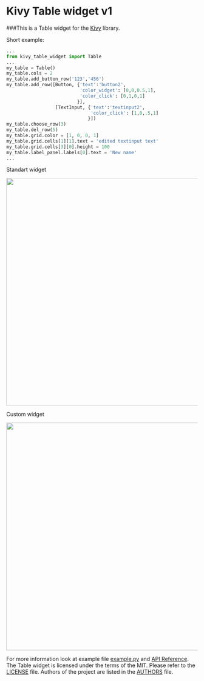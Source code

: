 Kivy Table widget v1
====================

###This is a Table widget for the [Kivy](http://kivy.org/#home) library.

Short example:
``` Python
...
from kivy_table_widget import Table
...
my_table = Table()
my_table.cols = 2
my_table.add_button_row('123','456')
my_table.add_row([Button, {'text':'button2',
                           'color_widget': [0,0,0.5,1],
                           'color_click': [0,1,0,1]
                          }], 
                  [TextInput, {'text':'textinput2',
                               'color_click': [1,0,.5,1]
                              }])
my_table.choose_row(3)
my_table.del_row(5)
my_table.grid.color = [1, 0, 0, 1]
my_table.grid.cells[1][1].text = 'edited textinput text'
my_table.grid.cells[3][0].height = 100
my_table.label_panel.labels[0].text = 'New name'
...
```

Standart widget

<img src="https://raw.githubusercontent.com/Seg-mel/kivy_table_widget/master/images/standard.png" width='600px;'/>

Custom widget

<img src="https://raw.githubusercontent.com/Seg-mel/kivy_table_widget/master/images/custom.png" width='600px;'/>

For more information look at example file 
[example.py](https://github.com/Seg-mel/kivy_table_widget/blob/master/example.py) 
and [API Reference](https://github.com/Seg-mel/kivy_table_widget/wiki/API-Reference). 
The Table widget is licensed under the terms of the MIT. Please refer to the 
[LICENSE](https://github.com/Seg-mel/kivy_table_widget/blob/master/LICENSE) file. 
Authors of the project are listed in the 
[AUTHORS](https://github.com/Seg-mel/kivy_table_widget/blob/master/AUTHORS) file.